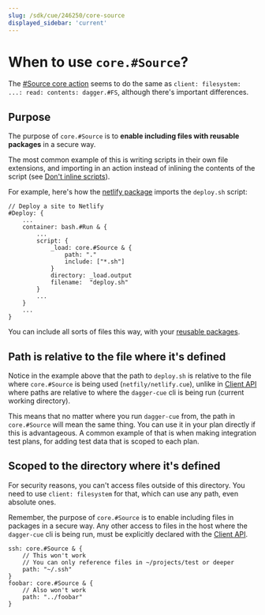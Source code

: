 ```yaml
---
slug: /sdk/cue/246250/core-source
displayed_sidebar: 'current'
---
```


# When to use `core.#Source`?

The [#Source core action](../../references/565505-core-actions-reference.md#core-actions-related-to-filesystem-trees) seems to do the same as `client: filesystem: ...: read: contents: dagger.#FS`, although there's important differences.

## Purpose

The purpose of `core.#Source` is to **enable including files with reusable packages** in a secure way.

The most common example of this is writing scripts in their own file extensions, and importing in an action instead of inlining the contents of the script (see [Don't inline scripts](../../guidelines/102745-coding-style.md#dont-inline-scripts)).

For example, here's how the [netlify package](https://github.com/dagger/dagger/tree/main/pkg/universe.dagger.io/netlify) imports the `deploy.sh` script:

```cue title="pkg/universe.dagger.io/netlify/netlify.cue"
// Deploy a site to Netlify
#Deploy: {
    ...
    container: bash.#Run & {
        ...
        script: {
            _load: core.#Source & {
                path: "."
                include: ["*.sh"]
            }
            directory: _load.output
            filename:  "deploy.sh"
        }
        ...
    }
    ...
}
```

You can include all sorts of files this way, with your [reusable packages](../actions/404569-making-reusable-package.md).

## Path is relative to the file where it's defined

Notice in the example above that the path to `deploy.sh` is relative to the file where `core.#Source` is being used (`netfily/netlify.cue`), unlike in [Client API](../../core-concepts/006395-client.md#accessing-the-file-system) where paths are relative to where the `dagger-cue` cli is being run (current working directory).

This means that no matter where you run `dagger-cue` from, the path in `core.#Source` will mean the same thing. You can use it in your plan directly if this is advantageous. A common example of that is when making integration test plans, for adding test data that is scoped to each plan.

## Scoped to the directory where it's defined

For security reasons, you can't access files outside of this directory. You need to use `client: filesystem` for that, which can use any path, even absolute ones.

Remember, the purpose of `core.#Source` is to enable including files in packages in a secure way. Any other access to files in the host where the `dagger-cue` cli is being run, must be explicitly declared with the [Client API](../../core-concepts/006395-client.md).

```cue title="~/projects/test/dagger.cue"
ssh: core.#Source & {
    // This won't work
    // You can only reference files in ~/projects/test or deeper
    path: "~/.ssh"
}
foobar: core.#Source & {
    // Also won't work
    path: "../foobar"
}
```
